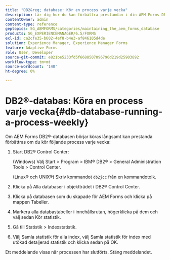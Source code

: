 ```yaml
---
title: "DB2&reg; database: Kör en process varje vecka"
description: Lär dig hur du kan förbättra prestandan i din AEM Forms DB2&reg;-databas.
contentOwner: admin
content-type: reference
geptopics: SG_AEMFORMS/categories/maintaining_the_aem_forms_database
products: SG_EXPERIENCEMANAGER/6.5/FORMS
exl-id: ca2cfe35-b602-4ef8-b4e3-af846105d4de
solution: Experience Manager, Experience Manager Forms
feature: Adaptive Forms
role: User, Developer
source-git-commit: e821be5233fd5f6688507096790d219d25903892
workflow-type: tm+mt
source-wordcount: '148'
ht-degree: 0%

---
```


# DB2®-databas: Köra en process varje vecka{#db-database-running-a-process-weekly}

Om AEM Forms DB2®-databasen börjar köras långsamt kan prestanda förbättras om du kör följande process varje vecka:

1. Start DB2® Control Center:

   (Windows) Välj Start > Program > IBM® DB2® > General Administration Tools > Control Center.

   (Linux® och UNIX®) Skriv kommandot `db2jcc` från en kommandotolk.

1. Klicka på Alla databaser i objektträdet i DB2® Control Center.
1. Klicka på databasen som du skapade för AEM Forms och klicka på mappen Tabeller.
1. Markera alla databastabeller i innehållsrutan, högerklicka på dem och välj sedan Kör statistik.
1. Gå till Statistik > Indexstatistik.
1. Välj Samla statistik för alla index, välj Samla statistik för index med utökad detaljerad statistik och klicka sedan på OK.

Ett meddelande visas när processen har slutförts. Stäng meddelandet.
